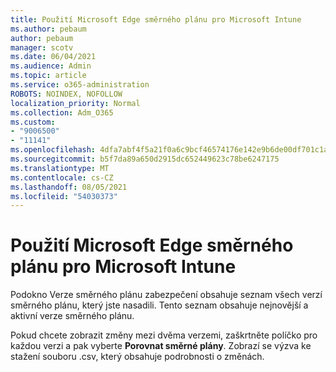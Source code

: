 ```yaml
---
title: Použití Microsoft Edge směrného plánu pro Microsoft Intune
ms.author: pebaum
author: pebaum
manager: scotv
ms.date: 06/04/2021
ms.audience: Admin
ms.topic: article
ms.service: o365-administration
ROBOTS: NOINDEX, NOFOLLOW
localization_priority: Normal
ms.collection: Adm_O365
ms.custom:
- "9006500"
- "11141"
ms.openlocfilehash: 4dfa7abf4f5a21f0a6c9bcf46574176e142e9b6de00df701c1a0d3178ac58bd0
ms.sourcegitcommit: b5f7da89a650d2915dc652449623c78be6247175
ms.translationtype: MT
ms.contentlocale: cs-CZ
ms.lasthandoff: 08/05/2021
ms.locfileid: "54030373"
---
```

# <a name="use-microsoft-edge-baseline-settings-for-microsoft-intune"></a>Použití Microsoft Edge směrného plánu pro Microsoft Intune

Podokno Verze směrného plánu zabezpečení obsahuje seznam všech verzí směrného plánu, který jste nasadili. Tento seznam obsahuje nejnovější a aktivní verze směrného plánu.

Pokud chcete zobrazit změny mezi dvěma verzemi, zaškrtněte políčko pro každou verzi a pak vyberte **Porovnat směrné plány**. Zobrazí se výzva ke stažení souboru .csv, který obsahuje podrobnosti o změnách.
